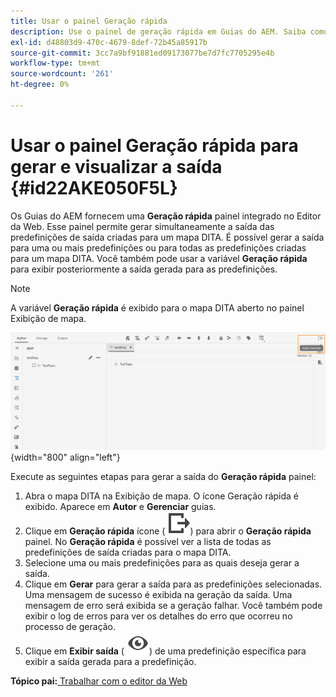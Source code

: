 ```yaml
---
title: Usar o painel Geração rápida
description: Use o painel de geração rápida em Guias do AEM. Saiba como gerar e visualizar a saída do painel de geração rápida.
exl-id: d48803d9-470c-4679-8def-72b45a85917b
source-git-commit: 3cc7a9bf91881ed09173077be7d7fc7705295e4b
workflow-type: tm+mt
source-wordcount: '261'
ht-degree: 0%

---
```


# Usar o painel Geração rápida para gerar e visualizar a saída {#id22AKE050F5L}

Os Guias do AEM fornecem uma **Geração rápida** painel integrado no Editor da Web. Esse painel permite gerar simultaneamente a saída das predefinições de saída criadas para um mapa DITA. É possível gerar a saída para uma ou mais predefinições ou para todas as predefinições criadas para um mapa DITA. Você também pode usar a variável **Geração rápida** para exibir posteriormente a saída gerada para as predefinições.

>[!NOTE]
>
> A variável **Geração rápida** é exibido para o mapa DITA aberto no painel Exibição de mapa.

![](images/quick-generate-map-view.png){width="800" align="left"}

Execute as seguintes etapas para gerar a saída do **Geração rápida** painel:

1. Abra o mapa DITA na Exibição de mapa. O ícone Geração rápida é exibido. Aparece em **Autor** e **Gerenciar** guias.
1. Clique em **Geração rápida** ícone \( ![](images/quick-generate-icon.svg)\) para abrir o **Geração rápida** painel. No **Geração rápida** é possível ver a lista de todas as predefinições de saída criadas para o mapa DITA.
1. Selecione uma ou mais predefinições para as quais deseja gerar a saída.
1. Clique em **Gerar** para gerar a saída para as predefinições selecionadas. Uma mensagem de sucesso é exibida na geração da saída. Uma mensagem de erro será exibida se a geração falhar. Você também pode exibir o log de erros para ver os detalhes do erro que ocorreu no processo de geração.
1. Clique em **Exibir saída** \( ![](images/view-output-icon.svg)\) de uma predefinição específica para exibir a saída gerada para a predefinição.

**Tópico pai:**[ Trabalhar com o editor da Web](web-editor.md)
